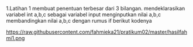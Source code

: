 1.Latihan 1 membuat penentuan terbesar dari 3 bilangan.
  mendeklarasikan variabel int a,b,c sebagai variabel input
  menginputkan nilai a,b,c
  membandingkan nilai a,b,c dengan rumus if berikut kodenya
  
  
  
  https://raw.githubusercontent.com/fahmieka21/pratikum02/master/hasilfahmi1.png
